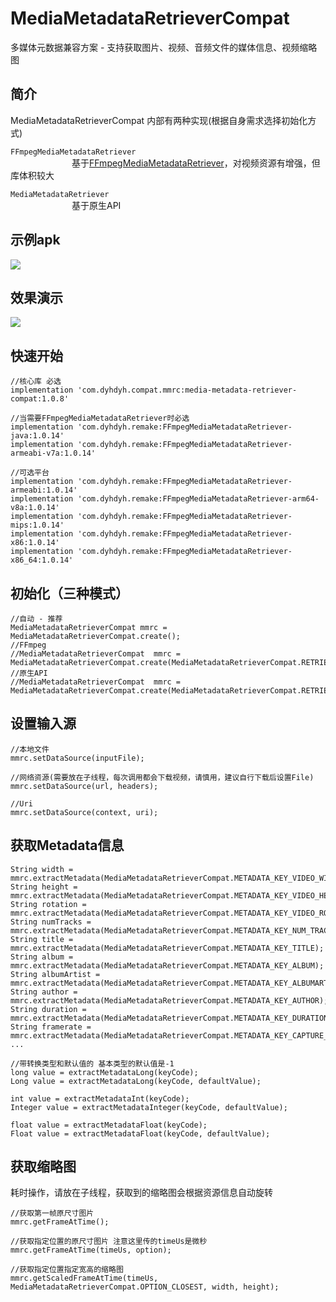 # MediaMetadataRetrieverCompat
多媒体元数据兼容方案 - 支持获取图片、视频、音频文件的媒体信息、视频缩略图  

## __简介__
MediaMetadataRetrieverCompat 内部有两种实现(根据自身需求选择初始化方式)  

`FFmpegMediaMetadataRetriever`  
&emsp;&emsp;&emsp;&emsp;&emsp;&emsp;&emsp;基于[FFmpegMediaMetadataRetriever](https://github.com/wseemann/FFmpegMediaMetadataRetriever)，对视频资源有增强，但库体积较大  

`MediaMetadataRetriever`   
&emsp;&emsp;&emsp;&emsp;&emsp;&emsp;&emsp;基于原生API


## __示例apk__
![](screenshot/example-download_1.0.8.png)

## __效果演示__
![](screenshot/screenshot.gif)

## __快速开始__
```
//核心库 必选
implementation 'com.dyhdyh.compat.mmrc:media-metadata-retriever-compat:1.0.8'

//当需要FFmpegMediaMetadataRetriever时必选
implementation 'com.dyhdyh.remake:FFmpegMediaMetadataRetriever-java:1.0.14'
implementation 'com.dyhdyh.remake:FFmpegMediaMetadataRetriever-armeabi-v7a:1.0.14'

//可选平台
implementation 'com.dyhdyh.remake:FFmpegMediaMetadataRetriever-armeabi:1.0.14'
implementation 'com.dyhdyh.remake:FFmpegMediaMetadataRetriever-arm64-v8a:1.0.14'
implementation 'com.dyhdyh.remake:FFmpegMediaMetadataRetriever-mips:1.0.14'
implementation 'com.dyhdyh.remake:FFmpegMediaMetadataRetriever-x86:1.0.14'
implementation 'com.dyhdyh.remake:FFmpegMediaMetadataRetriever-x86_64:1.0.14'
```

## __初始化（三种模式）__
```
//自动 - 推荐  
MediaMetadataRetrieverCompat mmrc = MediaMetadataRetrieverCompat.create();  
//FFmpeg  
//MediaMetadataRetrieverCompat  mmrc = MediaMetadataRetrieverCompat.create(MediaMetadataRetrieverCompat.RETRIEVER_FFMPEG);  
//原生API  
//MediaMetadataRetrieverCompat  mmrc = MediaMetadataRetrieverCompat.create(MediaMetadataRetrieverCompat.RETRIEVER_ANDROID);
```
## __设置输入源__
```
//本地文件
mmrc.setDataSource(inputFile);

//网络资源(需要放在子线程，每次调用都会下载视频，请慎用，建议自行下载后设置File)
mmrc.setDataSource(url, headers);

//Uri
mmrc.setDataSource(context, uri);
```

## __获取Metadata信息__
```
String width = mmrc.extractMetadata(MediaMetadataRetrieverCompat.METADATA_KEY_VIDEO_WIDTH);
String height = mmrc.extractMetadata(MediaMetadataRetrieverCompat.METADATA_KEY_VIDEO_HEIGHT);
String rotation = mmrc.extractMetadata(MediaMetadataRetrieverCompat.METADATA_KEY_VIDEO_ROTATION);
String numTracks = mmrc.extractMetadata(MediaMetadataRetrieverCompat.METADATA_KEY_NUM_TRACKS);
String title = mmrc.extractMetadata(MediaMetadataRetrieverCompat.METADATA_KEY_TITLE);
String album = mmrc.extractMetadata(MediaMetadataRetrieverCompat.METADATA_KEY_ALBUM);
String albumArtist = mmrc.extractMetadata(MediaMetadataRetrieverCompat.METADATA_KEY_ALBUMARTIST);
String author = mmrc.extractMetadata(MediaMetadataRetrieverCompat.METADATA_KEY_AUTHOR);
String duration = mmrc.extractMetadata(MediaMetadataRetrieverCompat.METADATA_KEY_DURATION);
String framerate = mmrc.extractMetadata(MediaMetadataRetrieverCompat.METADATA_KEY_CAPTURE_FRAMERATE);
...

//带转换类型和默认值的 基本类型的默认值是-1
long value = extractMetadataLong(keyCode);
Long value = extractMetadataLong(keyCode, defaultValue);

int value = extractMetadataInt(keyCode);
Integer value = extractMetadataInteger(keyCode, defaultValue);

float value = extractMetadataFloat(keyCode);
Float value = extractMetadataFloat(keyCode, defaultValue);
```

## __获取缩略图__
耗时操作，请放在子线程，获取到的缩略图会根据资源信息自动旋转  

```
//获取第一帧原尺寸图片
mmrc.getFrameAtTime();

//获取指定位置的原尺寸图片 注意这里传的timeUs是微秒
mmrc.getFrameAtTime(timeUs, option);

//获取指定位置指定宽高的缩略图
mmrc.getScaledFrameAtTime(timeUs, MediaMetadataRetrieverCompat.OPTION_CLOSEST, width, height);
```
